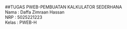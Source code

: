 ##TUGAS PWEB-PEMBUATAN KALKULATOR SEDERHANA<br/>
Nama  : Daffa Zimraan Hassan<br/>
NRP   : 5025221223<br/>
Kelas : PWEB-H
